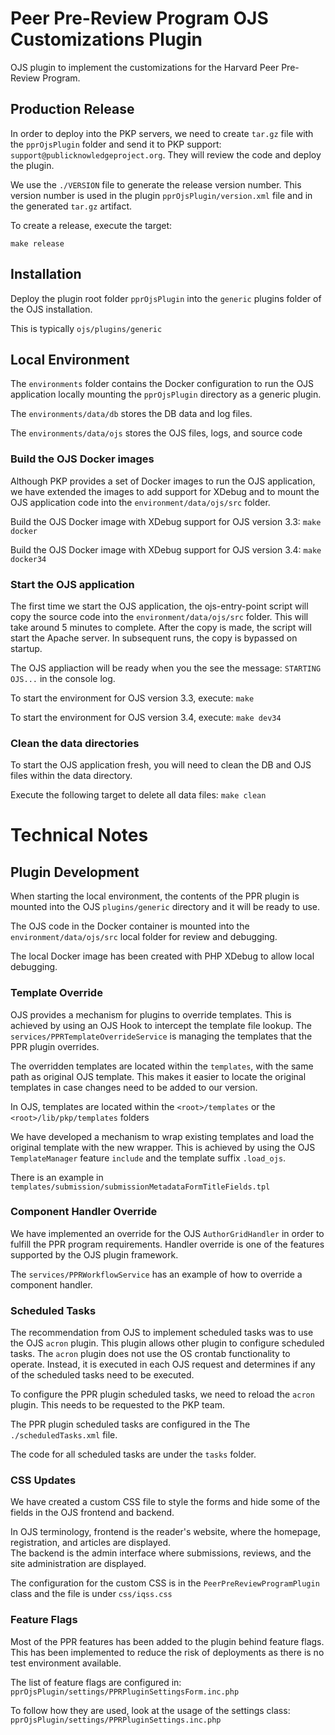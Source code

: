# Peer Pre-Review Program OJS Customizations Plugin
OJS plugin to implement the customizations for the Harvard Peer Pre-Review Program.

## Production Release
In order to deploy into the PKP servers, we need to create ``tar.gz`` file with the ``pprOjsPlugin`` folder and
send it to PKP support: ``support@publicknowledgeproject.org``. They will review the code and deploy the plugin.

We use the ``./VERSION`` file to generate the release version number.
This version number is used in the plugin ``pprOjsPlugin/version.xml`` file and in the generated ``tar.gz`` artifact.

To create a release, execute the target:
```
make release
```

## Installation
Deploy the plugin root folder ``pprOjsPlugin`` into the ``generic`` plugins folder of the OJS installation.

This is typically ``ojs/plugins/generic``

## Local Environment
The ``environments`` folder contains the Docker configuration to run the OJS application locally mounting the ``pprOjsPlugin`` directory as a generic plugin.

The ``environments/data/db`` stores the DB data and log files.

The ``environments/data/ojs`` stores the OJS files, logs, and source code

### Build the OJS Docker images
Although PKP provides a set of Docker images to run the OJS application, we have extended the images to add support
for XDebug and to mount the OJS application code into the ``environment/data/ojs/src`` folder.

Build the OJS Docker image with XDebug support for OJS version 3.3:
``make docker``

Build the OJS Docker image with XDebug support for OJS version 3.4:
``make docker34``

### Start the OJS application
The first time we start the OJS application, the ojs-entry-point script will copy the source code into the ``environment/data/ojs/src`` folder.
This will take around 5 minutes to complete. After the copy is made, the script will start the Apache server. In subsequent runs, the copy is bypassed on startup.

The OJS appliaction will be ready when you the see the message: ``STARTING OJS...`` in the console log.

To start the environment for OJS version 3.3, execute:
``make``

To start the environment for OJS version 3.4, execute:
``make dev34``

### Clean the data directories
To start the OJS application fresh, you will need to clean the DB and OJS files within the data directory.

Execute the following target to delete all data files:
``make clean``

# Technical Notes
## Plugin Development
When starting the local environment, the contents of the PPR plugin is mounted into the OJS ``plugins/generic`` directory and it will be ready to use.

The OJS code in the Docker container is mounted into the ``environment/data/ojs/src`` local folder for review and debugging.

The local Docker image has been created with PHP XDebug to allow local debugging.

### Template Override
OJS provides a mechanism for plugins to override templates. This is achieved by using an OJS Hook to intercept the template file lookup.
The ``services/PPRTemplateOverrideService`` is managing the templates that the PPR plugin overrides.

The overridden templates are located within the ``templates``, with the same path as original OJS template. This makes it easier to locate the original templates in case changes need to be added to our version.

In OJS, templates are located within the ``<root>/templates`` or the ``<root>/lib/pkp/templates`` folders

We have developed a mechanism to wrap existing templates and load the original template with the new wrapper.
This is achieved by using the OJS ``TemplateManager`` feature ``include`` and the template suffix ``.load_ojs``.

There is an example in ``templates/submission/submissionMetadataFormTitleFields.tpl``

### Component Handler Override
We have implemented an override for the OJS ``AuthorGridHandler`` in order to fulfill the PPR program requirements. Handler override is one of the features supported by the OJS plugin framework.

The ``services/PPRWorkflowService`` has an example of how to override a component handler.

### Scheduled Tasks
The recommendation from OJS to implement scheduled tasks was to use the OJS ``acron`` plugin.
This plugin allows other plugin to configure scheduled tasks.
The ``acron`` plugin does not use the OS crontab functionality to operate. Instead, it is executed in each OJS request and determines if any of the scheduled tasks need to be executed.

To configure the PPR plugin scheduled tasks, we need to reload the ``acron`` plugin. This needs to be requested to the PKP team.

The PPR plugin scheduled tasks are configured in the The ``./scheduledTasks.xml`` file.

The code for all scheduled tasks are under the ``tasks`` folder.

### CSS Updates
We have created a custom CSS file to style the forms and hide some of the fields in the OJS frontend and backend.

In OJS terminology, frontend is the reader's website, where the homepage, registration, and articles are displayed.  
The backend is the admin interface where submissions, reviews, and the site administration are displayed.

The configuration for the custom CSS is in the ``PeerPreReviewProgramPlugin`` class and the file is under ``css/iqss.css``

### Feature Flags
Most of the PPR features has been added to the plugin behind feature flags.
This has been implemented to reduce the risk of deployments as there is no test environment available.

The list of feature flags are configured in: ``pprOjsPlugin/settings/PPRPluginSettingsForm.inc.php``

To follow how they are used, look at the usage of the settings class: ``pprOjsPlugin/settings/PPRPluginSettings.inc.php``
